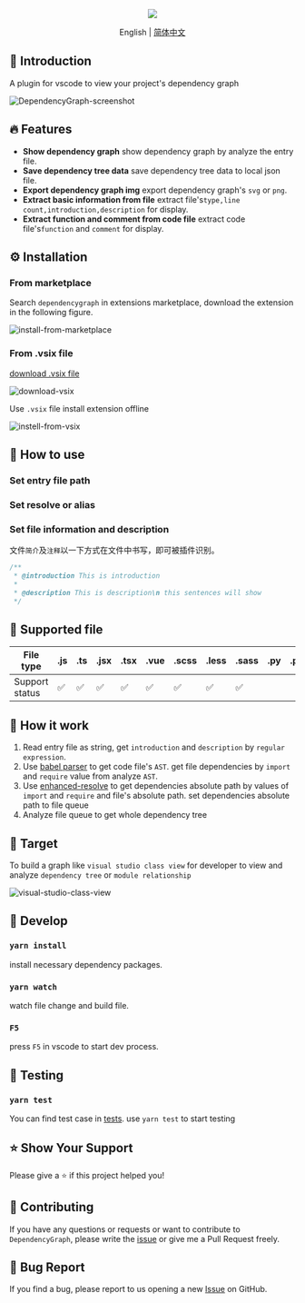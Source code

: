 <p align="middle" ><img src="./doc/logowithtext.png"/></p>

<p align='center'>
English | <a href="./README-zh-CN.md">简体中文</a>
</p>

## 📝 Introduction

A plugin for vscode to view your project's dependency graph

![DependencyGraph-screenshot](./doc/dependencyGraph.gif)

## 🔥 Features

* **Show dependency graph** show dependency graph by analyze the entry file.
* **Save dependency tree data** save dependency tree data to local json file.
* **Export dependency graph img** export dependency graph's `svg` or `png`.
* **Extract basic information from file** extract file's`type,line count,introduction,description` for display.
* **Extract function and comment from code file** extract code file's`function` and `comment` for display.

## ⚙️ Installation

### From marketplace

Search `dependencygraph` in extensions marketplace, download the extension in the following figure.

![install-from-marketplace](./doc/insteall-from-marketplace.png)

### From .vsix file

[download .vsix file](https://marketplace.visualstudio.com/items?itemName=sz-p.dependencygraph)

![download-vsix](./doc/download-vsix.png)

Use `.vsix` file install extension offline

![instell-from-vsix](./doc/instell-from-vsix.png)

## 🚀 How to use

### Set entry file path

### Set resolve or alias

### Set file information and description

文件`简介`及`注释`以一下方式在文件中书写，即可被插件识别。

```js
/**
 * @introduction This is introduction
 *
 * @description This is description\n this sentences will show 
 */
```
## 📝 Supported file

| File type | .js  | .ts  | .jsx | .tsx | .vue | .scss | .less | .sass | .py  | .php | .go  |
| -------- | ---- | ---- | ---- | ---- | ---- | ----- | ----- | ----- | ---- | ---- | ---- |
| Support status | ✅    | ✅    | ✅    | ✅    | ✅    | ✅     | ✅     | ✅     |      |      |      |

## 📝 How it work

1. Read entry file as string, get `introduction` and `description` by `regular expression`.
2. Use [babel parser](https://github.com/babel/babel/tree/main/packages/babel-parser) to get code file's `AST`. get file dependencies by `import` and `require` value from analyze `AST`.
3. Use [enhanced-resolve](https://github.com/webpack/enhanced-resolve) to get dependencies absolute path by values of `import` and `require` and file's absolute path. set dependencies absolute path to file queue
4. Analyze file queue to get whole dependency tree

##  🌌 Target 

To build a graph like `visual studio class view` for developer to view and analyze `dependency tree` or `module relationship`

![visual-studio-class-view](./doc/visual-studio-class-view.png)

## 🔧  Develop

### `yarn install`

install necessary dependency packages.

### `yarn watch`

watch file change and build file.

### `F5`

press `F5` in vscode to start dev process.

## 🚦 Testing

### `yarn test`

You can find test case in [tests](https://github.com/sz-p/vscode-dependencyGraph/tree/master/tests). use `yarn test` to start testing

## ⭐️ Show Your Support
Please give a ⭐️ if this project helped you!

## 👏 Contributing

If you have any questions or requests or want to contribute to `DependencyGraph`, please write the [issue](https://github.com/sz-p/vscode-dependencyGraph/issues) or give me a Pull Request freely.

## 🐞 Bug Report

If you find a bug, please report to us opening a new [Issue](https://github.com/sz-p/vscode-dependencyGraph/issues) on GitHub.

